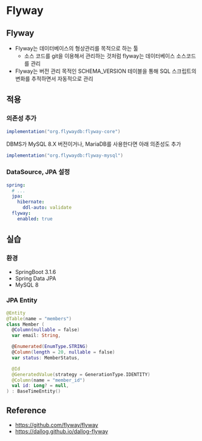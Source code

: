 # Flyway

## Flyway
- Flyway는 데이터베이스의 형상관리를 목적으로 하는 툴
  - 소스 코드를 git을 이용해서 관리하는 것처럼 flyway는 데이터베이스 소스코드를 관리
- Flyway는 버전 관리 목적인 SCHEMA_VERSION 테이블을 통해 SQL 스크립트의 변화를 추적하면서 자동적으로 관리

## 적용
### 의존성 추가
```gradle
implementation("org.flywaydb:flyway-core")
```
DBMS가 MySQL 8.X 버전이거나, MariaDB를 사용한다면 아래 의존성도 추가
```gradle
implementation("org.flywaydb:flyway-mysql")
```

### DataSource, JPA 설정
```yaml
spring:
  # ...
  jpa:
    hibernate:
      ddl-auto: validate
  flyway:
    enabled: true
```

## 실습
### 환경
- SpringBoot 3.1.6
- Spring Data JPA
- MySQL 8

### JPA Entity
```kotlin
@Entity
@Table(name = "members")
class Member (
  @Column(nullable = false)
  var email: String,

  @Enumerated(EnumType.STRING)
  @Column(length = 20, nullable = false)
  var status: MemberStatus,

  @Id
  @GeneratedValue(strategy = GenerationType.IDENTITY)
  @Column(name = "member_id")
  val id: Long? = null,
) : BaseTimeEntity()
```





## Reference
- https://github.com/flyway/flyway
- https://dallog.github.io/dallog-flyway